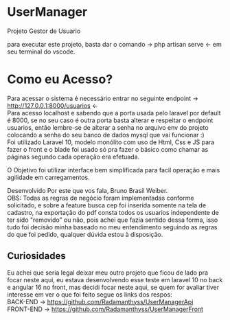 # UserManager

Projeto Gestor de Usuario

para executar este projeto, basta dar o comando -> php artisan serve <- em seu terminal do vscode.

# Como eu Acesso?

Para acessar o sistema é necessário entrar no seguinte endpoint -> http://127.0.0.1:8000/usuarios <-
<br>
Para acesso localhost e sabendo que a porta usada pelo laravel por default é 8000, se no seu caso é outra porta basta alterar e respeitar o endpoint usuarios, então lembre-se de alterar a senha no arquivo env do projeto colocando a senha do seu banco de dados mysql que vai funcionar :)
<br>
Foi utilizado Laravel 10, modelo monólito com uso de Html, Css e JS para fazer o front e o blade foi usado só pra fazer o básico como chamar as páginas segundo cada operação era efetuada.

O Objetivo foi utilizar interface bem simplificada para facil operação e mais agilidade em carregamentos.

Desenvolvido Por este que vos fala, Bruno Brasil Weiber.
<br>
OBS: Todas as regras de negócio foram implementadas conforme solicitado, e sobre a feature busca cep foi inserida somente na tela de cadastro, na exportação do pdf consta todos os usuarios independente de ter sido "removido" ou não, pois achei que fazia sentido dessa forma, isso tudo foi decisão minha baseado no meu entendimento seguindo as regras do que foi pedido, qualquer dúvida estou à disposição.

## Curiosidades

Eu achei que seria legal deixar meu outro projeto que ficou de lado pra focar neste aqui, eu estava desenvolvendo esse teste em laravel 10 no back e angular 16 no front, mas decidi focar neste aqui, se quem for avaliar tiver interesse em ver o que foi feito segue os links dos respos:
<br>
BACK-END -> https://github.com/Radamanthyss/UserManagerApi
<br>
FRONT-END -> https://github.com/Radamanthyss/UserManagerFront
